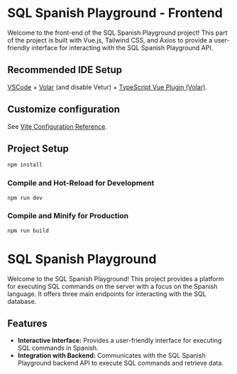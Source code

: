 # SQL Spanish Playground - Frontend

Welcome to the front-end of the SQL Spanish Playground project! This part of the project is built with Vue.js, Tailwind CSS, and Axios to provide a user-friendly interface for interacting with the SQL Spanish Playground API.

## Recommended IDE Setup

[VSCode](https://code.visualstudio.com/) + [Volar](https://marketplace.visualstudio.com/items?itemName=Vue.volar) (and disable Vetur) + [TypeScript Vue Plugin (Volar)](https://marketplace.visualstudio.com/items?itemName=Vue.vscode-typescript-vue-plugin).

## Customize configuration

See [Vite Configuration Reference](https://vitejs.dev/config/).

## Project Setup

```sh
npm install
```

### Compile and Hot-Reload for Development

```sh
npm run dev
```

### Compile and Minify for Production

```sh
npm run build
```

# SQL Spanish Playground

Welcome to the SQL Spanish Playground! This project provides a platform for executing SQL commands on the server with a focus on the Spanish language. It offers three main endpoints for interacting with the SQL database.

## Features

- **Interactive Interface:** Provides a user-friendly interface for executing SQL commands in Spanish.
- **Integration with Backend:** Communicates with the SQL Spanish Playground backend API to execute SQL commands and retrieve data.
